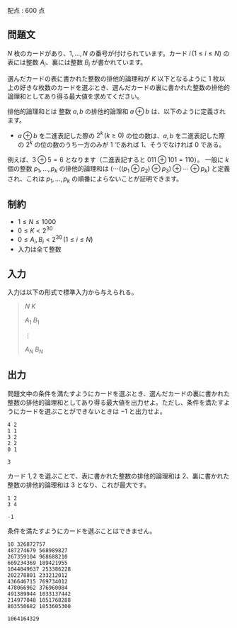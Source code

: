 配点 : $600$ 点

## 問題文

$N$ 枚のカードがあり、$1, \dots, N$ の番号が付けられています。カード $i \, (1 \leq i \leq N)$ の表には整数 $A_i$、裏には整数 $B_i$ が書かれています。

選んだカードの表に書かれた整数の排他的論理和が $K$ 以下となるように $1$ 枚以上の好きな枚数のカードを選ぶとき、選んだカードの裏に書かれた整数の排他的論理和としてあり得る最大値を求めてください。

排他的論理和とは
整数 $a, b$ の排他的論理和 $a \oplus b$ は、以下のように定義されます。

- $a \oplus b$ を二進表記した際の $2^k \, (k \geq 0)$ の位の数は、$a, b$ を二進表記した際の $2^k$ の位の数のうち一方のみが $1$ であれば $1$、そうでなければ $0$ である。

例えば、$3 \oplus 5 = 6$ となります（二進表記すると $011 \oplus 101 = 110$）。
一般に $k$ 個の整数 $p_1, \dots, p_k$ の排他的論理和は $(\cdots ((p_1 \oplus p_2) \oplus p_3) \oplus \cdots \oplus p_k)$ と定義され、これは $p_1, \dots, p_k$ の順番によらないことが証明できます。

## 制約

- $1 \leq N \leq 1000$
- $0 \leq K \lt 2^{30}$
- $0 \leq A_i, B_i \lt 2^{30} \, (1 \leq i \leq N)$
- 入力は全て整数

## 入力

入力は以下の形式で標準入力から与えられる。

> $N$ $K$
> 
> $A_1$ $B_1$
> 
> $\vdots$
> 
> $A_N$ $B_N$

## 出力

問題文中の条件を満たすようにカードを選ぶとき、選んだカードの裏に書かれた整数の排他的論理和としてあり得る最大値を出力せよ。ただし、条件を満たすようにカードを選ぶことができないときは $-1$ と出力せよ。

```input1
4 2
1 1
3 2
2 2
0 1
```

```output1
3
```

カード $1, 2$ を選ぶことで、表に書かれた整数の排他的論理和は $2$、裏に書かれた整数の排他的論理和は $3$ となり、これが最大です。

```input2
1 2
3 4
```

```output2
-1
```

条件を満たすようにカードを選ぶことはできません。

```input3
10 326872757
487274679 568989827
267359104 968688210
669234369 189421955
1044049637 253386228
202278801 233212012
436646715 769734012
478066962 376960084
491389944 1033137442
214977048 1051768288
803550682 1053605300
```

```output3
1064164329
```